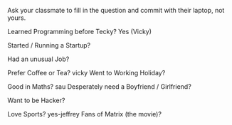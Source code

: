 Ask your classmate to fill in the question and commit with their laptop, not yours.

Learned Programming before Tecky? Yes (Vicky)

Started / Running a Startup?

Had an unusual Job?

Prefer Coffee or Tea?
vicky
Went to Working Holiday?

Good in Maths?
sau
Desperately need a Boyfriend / Girlfriend?

Want to be Hacker?

Love Sports?
yes-jeffrey
Fans of Matrix (the movie)?